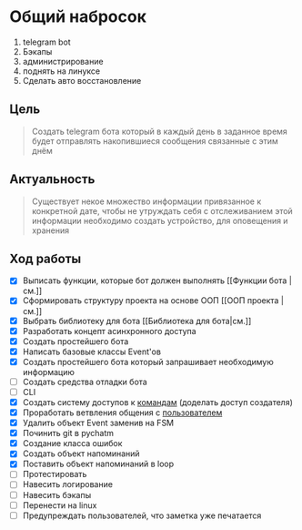 # Общий набросок
1.  telegram bot
2.  Бэкапы
3. администрирование
4. поднять на линуксе
5. Сделать авто восстановление

## Цель
> Создать telegram бота который в каждый день в заданное время будет отправлять накопившиеся сообщения связанные с этим днём 

## Актуальность
> Существует некое множество информации привязанное к конкретной дате, чтобы не утруждать себя с отслеживанием этой информации необходимо создать устройство, для оповещения и хранения

## Ход работы
- [x] Выписать функции, которые бот должен выполнять [[Функции бота |см.]]
- [x] Сформировать структуру проекта на основе ООП [[ООП проекта |см.]]
- [x] Выбрать библиотеку для бота [[Библиотека для бота|см.]]
- [x] Разработать концепт асинхронного доступа
- [x] Создать простейшего бота 
- [x] Написать базовые классы Event'ов
- [x] Создать простейшего бота который запрашивает необходимую информацию
- [ ] Создать средства отладки бота
- [ ] CLI
- [x] Создать систему доступов к [командам](https://mastergroosha.github.io/aiogram-3-guide/filters-and-middlewares/) (доделать доступ создателя)
- [x] Проработать ветвления общения с [пользователем](https://mastergroosha.github.io/aiogram-3-guide/fsm/)
- [x] Удалить объект Event заменив на FSM 
- [x] Починить git в pychatm
- [x] Создание класса ошибок
- [x] Создать объект напоминаний
- [x] Поставить объект напоминаний в loop
- [ ] Протестировать
- [ ] Навесить логирование
- [ ] Навесить бэкапы
- [ ] Перенести на linux
- [ ] Предупреждать пользователей, что заметка уже печатается
